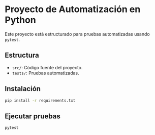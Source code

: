 # Proyecto de Automatización en Python

Este proyecto está estructurado para pruebas automatizadas usando `pytest`.

## Estructura
- `src/`: Código fuente del proyecto.
- `tests/`: Pruebas automatizadas.

## Instalación

```bash
pip install -r requirements.txt
```

## Ejecutar pruebas

```bash
pytest
```

